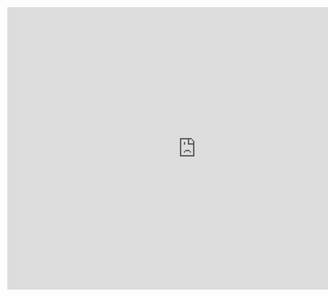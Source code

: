 <iframe src="https://data.oecd.org/chart/6gMJ" width="860" height="645" style="border: 0" mozallowfullscreen="true" webkitallowfullscreen="true" allowfullscreen="true"><a href="https://data.oecd.org/chart/6gMJ" target="_blank">OECD Chart: General government debt, Total, % of GDP, Annual, 2018</a></iframe>
